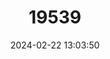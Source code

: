 ---
title: "19539"
category: "Rhinolophus eloquens"
draft: false
date: 2024-02-22 13:03:50
languages:
  English: ["Eloquent Horseshoe Bat"]
---
